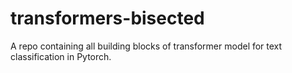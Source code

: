 # transformers-bisected
A repo containing all building blocks of transformer model for text classification in Pytorch.
